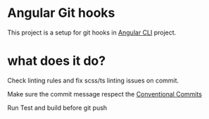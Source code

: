 # Angular Git hooks

This project is a setup for git hooks in [Angular CLI](https://github.com/angular/angular-cli) project.

# what does it do?

Check linting rules and fix scss/ts linting issues on commit.

Make sure the commit message respect the [Conventional Commits](https://www.conventionalcommits.org)

Run Test and build before git push
